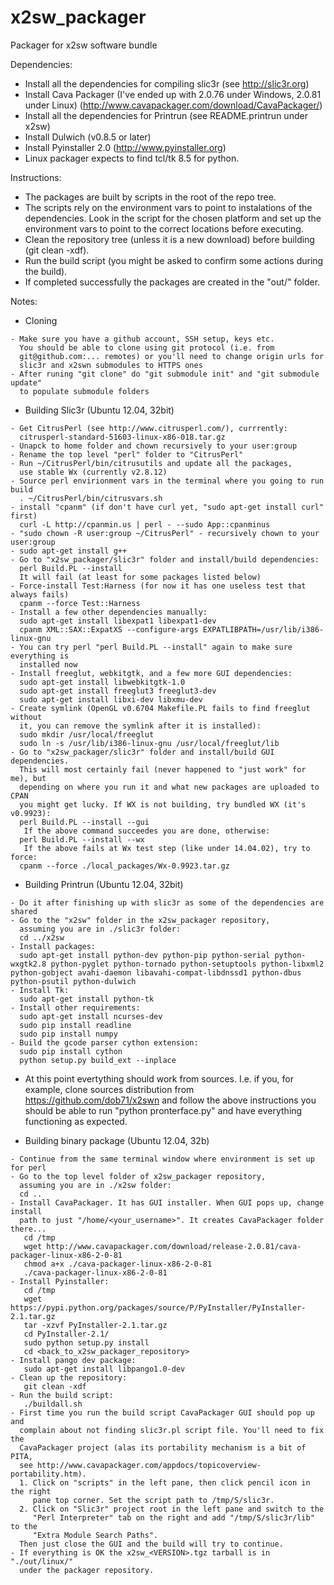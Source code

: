 x2sw_packager
=============

Packager for x2sw software bundle

Dependencies:
- Install all the dependencies for compiling slic3r (see http://slic3r.org)
- Install Cava Packager (I've ended up with 2.0.76 under Windows, 2.0.81 under Linux)
  (http://www.cavapackager.com/download/CavaPackager/)
- Install all the dependencies for Printrun (see README.printrun under x2sw)
- Install Dulwich (v0.8.5 or later)
- Install Pyinstaller 2.0 (http://www.pyinstaller.org)
- Linux packager expects to find tcl/tk 8.5 for python.

Instructions:
- The packages are built by scripts in the root of the repo tree.
- The scripts rely on the environment vars to point to instalations of 
  the dependencies. Look in the script for the chosen platform and 
  set up the environment vars to point to the correct locations before 
  executing. 
- Clean the repository tree (unless it is a new download) before 
  building (git clean -xdf).
- Run the build script (you might be asked to confirm some actions during the build).
- If completed successfully the packages are created in the "out/<platform>" folder.
  
Notes:

* Cloning
```
- Make sure you have a github account, SSH setup, keys etc. 
  You should be able to clone using git protocol (i.e. from 
  git@github.com:... remotes) or you'll need to change origin urls for
  slic3r and x2swn submodules to HTTPS ones
- After runing "git clone" do "git submodule init" and "git submodule update"
  to populate submodule folders
```
* Building Slic3r (Ubuntu 12.04, 32bit)
```
- Get CitrusPerl (see http://www.citrusperl.com/), currrently:
  citrusperl-standard-51603-linux-x86-018.tar.gz
- Unapck to home folder and chown recursively to your user:group
- Rename the top level "perl" folder to "CitrusPerl"
- Run ~/CitrusPerl/bin/citrusutils and update all the packages,
  use stable Wx (currently v2.8.12)
- Source perl envirionment vars in the terminal where you going to run build
  . ~/CitrusPerl/bin/citrusvars.sh
- install "cpanm" (if don't have curl yet, "sudo apt-get install curl" first)
  curl -L http://cpanmin.us | perl - --sudo App::cpanminus
- "sudo chown -R user:group ~/CitrusPerl" - recursively chown to your user:group
- sudo apt-get install g++
- Go to "x2sw_packager/slic3r" folder and install/build dependencies: 
  perl Build.PL --install
  It will fail (at least for some packages listed below)
- Force-install Test:Harness (for now it has one useless test that always fails)
  cpanm --force Test::Harness
- Install a few other dependencies manually:
  sudo apt-get install libexpat1 libexpat1-dev
  cpanm XML::SAX::ExpatXS --configure-args EXPATLIBPATH=/usr/lib/i386-linux-gnu
- You can try perl "perl Build.PL --install" again to make sure everything is 
  installed now
- Install freeglut, webkitgtk, and a few more GUI dependencies:
  sudo apt-get install libwebkitgtk-1.0
  sudo apt-get install freeglut3 freeglut3-dev
  sudo apt-get install libxi-dev libxmu-dev
- Create symlink (OpenGL v0.6704 Makefile.PL fails to find freeglut without
  it, you can remove the symlink after it is installed):
  sudo mkdir /usr/local/freeglut
  sudo ln -s /usr/lib/i386-linux-gnu /usr/local/freeglut/lib
- Go to "x2sw_packager/slic3r" folder and install/build GUI dependencies.
  This will most certainly fail (never happened to "just work" for me), but 
  depending on where you run it and what new packages are uploaded to CPAN 
  you might get lucky. If WX is not building, try bundled WX (it's v0.9923):
  perl Build.PL --install --gui
   If the above command succeedes you are done, otherwise:
  perl Build.PL --install --wx
   If the above fails at Wx test step (like under 14.04.02), try to force:
  cpanm --force ./local_packages/Wx-0.9923.tar.gz
```
* Building Printrun (Ubuntu 12.04, 32bit)
```
- Do it after finishing up with slic3r as some of the dependencies are shared
- Go to the "x2sw" folder in the x2sw_packager repository, 
  assuming you are in ./slic3r folder:
  cd ../x2sw
- Install packages:
  sudo apt-get install python-dev python-pip python-serial python-wxgtk2.8 python-pyglet python-tornado python-setuptools python-libxml2 python-gobject avahi-daemon libavahi-compat-libdnssd1 python-dbus python-psutil python-dulwich
- Install Tk:
  sudo apt-get install python-tk
- Install other requirements:
  sudo apt-get install ncurses-dev
  sudo pip install readline
  sudo pip install numpy
- Build the gcode parser cython extension:
  sudo pip install cython
  python setup.py build_ext --inplace

```
* At this point evertything should work from sources. I.e. if you, for example, 
  clone sources distribution from https://github.com/dob71/x2swn and follow 
  the above instructions you should be able to run "python pronterface.py" and 
  have everything functioning as expected.

* Building binary package (Ubuntu 12.04, 32b)
```
- Continue from the same terminal window where environment is set up for perl
- Go to the top level folder of x2sw_packager repository, 
  assuming you are in ./x2sw folder:
  cd ..
- Install CavaPackager. It has GUI installer. When GUI pops up, change install 
  path to just "/home/<your_username>". It creates CavaPackager folder there...
   cd /tmp
   wget http://www.cavapackager.com/download/release-2.0.81/cava-packager-linux-x86-2-0-81
   chmod a+x ./cava-packager-linux-x86-2-0-81
   ./cava-packager-linux-x86-2-0-81
- Install Pyinstaller:
   cd /tmp
   wget https://pypi.python.org/packages/source/P/PyInstaller/PyInstaller-2.1.tar.gz
   tar -xzvf PyInstaller-2.1.tar.gz 
   cd PyInstaller-2.1/
   sudo python setup.py install
   cd <back_to_x2sw_packager_repository>
- Install pango dev package:
   sudo apt-get install libpango1.0-dev
- Clean up the repository:
   git clean -xdf
- Run the build script:
   ./buildall.sh
- First time you run the build script CavaPackager GUI should pop up and 
  complain about not finding slic3r.pl script file. You'll need to fix the 
  CavaPackager project (alas its portability mechanism is a bit of PITA,
  see http://www.cavapackager.com/appdocs/topicoverview-portability.htm).
  1. Click on "scripts" in the left pane, then click pencil icon in the right 
     pane top corner. Set the script path to /tmp/S/slic3r. 
  2. Click on "Slic3r" project root in the left pane and switch to the
     "Perl Interpreter" tab on the right and add "/tmp/S/slic3r/lib" to the 
     "Extra Module Search Paths".
  Then just close the GUI and the build will try to continue.
- If everything is OK the x2sw_<VERSION>.tgz tarball is in "./out/linux/"
  under the packager repository.

```
